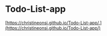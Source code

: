 # Todo-List-app
[https://christineonsi.github.io/Todo-List-app/.](https://christineonsi.github.io/Todo-List-app/)
